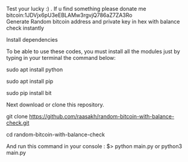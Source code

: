 Test your lucky :) . If u find something please donate me <br/>bitcoin:1JDVjx6pU3eEBLAMw3rgvjQ786aZ7ZA3Ro <br/>Generate Random bitcoin address and private key in hex with balance check instantly

Install dependencies

To be able to use these codes, you must install all the modules just by typing in your terminal the command below:

sudo apt install python

sudo apt install pip

sudo pip install bit


Next download or clone this repository.

git clone https://github.com/raasakh/random-bitcoin-with-balance-check.git

cd random-bitcoin-with-balance-check

And run this command in your console : $> python main.py or python3 main.py
